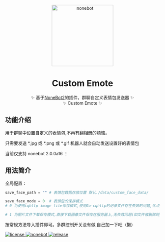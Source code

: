 <p align="center">
  <a href="https://v2.nonebot.dev/"><img src="https://v2.nonebot.dev/logo.png" width="200" height="200" alt="nonebot"></a>
</p>
<div align="center">

  # Custom Emote
  ✨ 基于[NoneBot2](https://github.com/nonebot/nonebot2)的插件，群聊自定义表情包发送器 ✨
  </br>
  ✨ Custom Emote ✨
</div>

## 功能介绍

用于群聊中设置自定义的表情包,不再有翻相册的烦恼。

只需要发送 *.jpg 或 *.png 或 *.gif 机器人就会自动发送设置好的表情包

当前仅支持 nonebot 2.0.0a16 ！

## 用法简介


全局配置：

```python
save_face_path = "" # 表情包数据存放位置 默认./data/custom_face_data/

save_face_mode = 0  # 表情包的保存模式 
# 0 为使用cqhttp image file保存模式,使用Go-cqhttp的记录文件存在失效的问题,优点是节约硬盘空间

# 1 为图片文件下载保存模式,直接下载图像文件保存在服务器上,无失效问题(如文件被删除则失效),但需注意存储空间使用量
```

按常规方法导入插件即可。多群控制开关没有做,自己加一下吧（懒）

<a href="https://github.com/Utmost-Happiness-Planet/uhpstatus/blob/main/LICENSE">
    <img src="https://img.shields.io/badge/license-MIT-orange" alt="license">
  </a>
  
  <a href="https://github.com/nonebot/nonebot2">
    <img src="https://img.shields.io/badge/nonebot-v2-red" alt="nonebot">
  </a> 
  
  <a href="">
    <img src="https://img.shields.io/badge/release-v1.0-blueviolet" alt="release">
</a>
